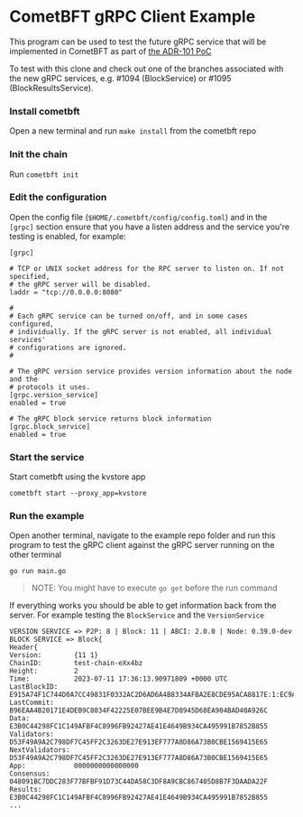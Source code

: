 # CometBFT gRPC Client Example

This program can be used to test the future gRPC service that will be implemented in CometBFT as part of [the ADR-101 PoC](https://github.com/cometbft/cometbft/issues/816)

To test with this clone and check out one of the branches associated with the new gRPC services, e.g. #1094 (BlockService)
or #1095 (BlockResultsService).

### Install cometbft

Open a new terminal and run `make install` from the cometbft repo

### Init the chain

Run `cometbft init`

### Edit the configuration

Open the config file (`$HOME/.cometbft/config/config.toml`) and in the `[grpc]` section ensure that you have a listen
address and the service you're testing is enabled, for example:

```
[grpc]

# TCP or UNIX socket address for the RPC server to listen on. If not specified,
# the gRPC server will be disabled.
laddr = "tcp://0.0.0.0:8080"

#
# Each gRPC service can be turned on/off, and in some cases configured,
# individually. If the gRPC server is not enabled, all individual services'
# configurations are ignored.
#

# The gRPC version service provides version information about the node and the
# protocols it uses.
[grpc.version_service]
enabled = true

# The gRPC block service returns block information
[grpc.block_service]
enabled = true
```

### Start the service

Start cometbft using the kvstore app

`cometbft start --proxy_app=kvstore`


### Run the example

Open another terminal, navigate to the example repo folder and run this program
to test the gRPC client against the gRPC server running on the other terminal

`go run main.go`

> NOTE: You might have to execute `go get` before the run command

If everything works you should be able to get information back from the server. For example testing the `BlockService` and
the `VersionService`

```
VERSION SERVICE => P2P: 8 | Block: 11 | ABCI: 2.0.0 | Node: 0.39.0-dev
BLOCK SERVICE => Block{
Header{
Version:        {11 1}
ChainID:        test-chain-eXx4bz
Height:         2
Time:           2023-07-11 17:36:13.90971809 +0000 UTC
LastBlockID:    E915A74F1C744D0A7CC49831F0332AC2D6AD6A4B8334AFBA2E8CDE95ACA8817E:1:EC9AC2798621
LastCommit:     B96EAA4B20171E4DEB9C8034F42225E07BEE9B4E7D8945D68EA904BAD40A926C
Data:           E3B0C44298FC1C149AFBF4C8996FB92427AE41E4649B934CA495991B7852B855
Validators:     D53F49A9A2C798DF7C45FF2C3263DE27E913EF777A8D86A73B0CBE1569415E65
NextValidators: D53F49A9A2C798DF7C45FF2C3263DE27E913EF777A8D86A73B0CBE1569415E65
App:            0000000000000000
Consensus:      048091BC7DDC283F77BFBF91D73C44DA58C3DF8A9CBC867405D8B7F3DAADA22F
Results:        E3B0C44298FC1C149AFBF4C8996FB92427AE41E4649B934CA495991B7852B855
...
```
